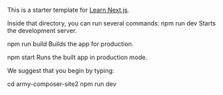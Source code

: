 This is a starter template for [Learn Next.js](https://nextjs.org/learn).

Inside that directory, you can run several commands:
npm run dev
    Starts the development server.

  npm run build
    Builds the app for production.

  npm start
    Runs the built app in production mode.

We suggest that you begin by typing:

  cd army-composer-site2
  npm run dev